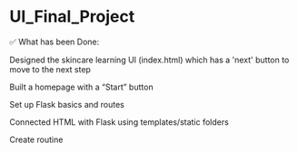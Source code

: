 # UI_Final_Project

✅ What has been Done:

Designed the skincare learning UI (index.html) which has a 'next' button to move to the next step

Built a homepage with a “Start” button

Set up Flask basics and routes

Connected HTML with Flask using templates/static folders

Create routine
